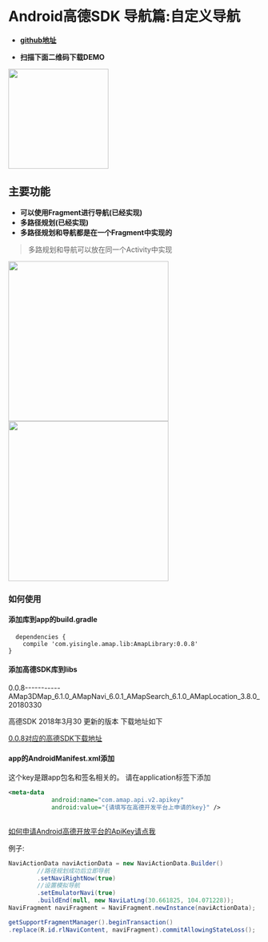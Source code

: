 # Android高德SDK 导航篇:自定义导航

- **[github地址](https://github.com/jikun2008/CustomNaviByGaode)**

- **扫描下面二维码下载DEMO**

<img width="200px" src="https://user-gold-cdn.xitu.io/2018/4/10/162af0981e141889?w=280&h=280&f=png&s=1925"/>


## 主要功能
- **可以使用Fragment进行导航(已经实现)**
- **多路径规划(已经实现)**
- **多路径规划和导航都是在一个Fragment中实现的**

> 多路规划和导航可以放在同一个Activity中实现



<img width="320px" src="http://p6wrbso1g.bkt.clouddn.com/%E6%95%88%E6%9E%9C%E5%9B%BE.png"/>
<img width="320px" src="https://user-gold-cdn.xitu.io/2018/4/10/162af0981ba24a51?w=1080&h=1920&f=png&s=456801"/>





### 如何使用


#### 添加库到app的build.gradle

```
  dependencies {
    compile 'com.yisingle.amap.lib:AmapLibrary:0.0.8'
}
```
#### 添加高德SDK库到libs

0.0.8-----------AMap3DMap_6.1.0_AMapNavi_6.0.1_AMapSearch_6.1.0_AMapLocation_3.8.0_20180330

高德SDK 2018年3月30 更新的版本 下载地址如下

[0.0.8对应的高德SDK下载地址](http://p6wqjwt3q.bkt.clouddn.com/0.0.6%E5%AF%B9%E5%BA%94%E9%AB%98%E5%BE%B7SDK.zip)

#### app的AndroidManifest.xml添加<meta-data>     




这个key是跟app包名和签名相关的。
请在application标签下添加
```xml
<meta-data
            android:name="com.amap.api.v2.apikey"
            android:value="{请填写在高德开发平台上申请的key}" />
            
```


[如何申请Android高德开放平台的ApiKey请点我](https://github.com/jikun2008/CustomNaviByGaode/blob/master/%E7%94%B3%E8%AF%B7%E9%AB%98%E5%BE%B7sdk%E7%9A%84ApiKey%E7%9A%84%E6%AD%A5%E9%AA%A4.md)


例子:

``` java
NaviActionData naviActionData = new NaviActionData.Builder()
        //路径规划成功后立即导航
        .setNaviRightNow(true)
        //设置模拟导航
        .setEmulatorNavi(true)
        .buildEnd(null, new NaviLatLng(30.661825, 104.071228));
NaviFragment naviFragment = NaviFragment.newInstance(naviActionData);

getSupportFragmentManager().beginTransaction()
.replace(R.id.rlNaviContent, naviFragment).commitAllowingStateLoss();
```



















```

```








